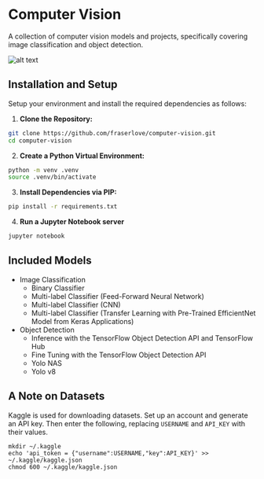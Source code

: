 # Computer Vision
A collection of computer vision models and projects, specifically covering image classification and object detection.

![alt text](https://fraser.love/content/images/size/w2000/2023/07/intro-into-object-detection.jpg)
## Installation and Setup
Setup your environment and install the required dependencies as follows:

1. **Clone the Repository:**
```bash
git clone https://github.com/fraserlove/computer-vision.git
cd computer-vision
```

2. **Create a Python Virtual Environment:**
```bash
python -m venv .venv
source .venv/bin/activate
```

3. **Install Dependencies via PIP:**

```bash
pip install -r requirements.txt
```

4. **Run a Jupyter Notebook server**
``` bash
jupyter notebook
```
## Included Models

- Image Classification
    - Binary Classifier
    - Multi-label Classifier (Feed-Forward Neural Network)
    - Multi-label Classifier (CNN)
    - Multi-label Classifier (Transfer Learning with Pre-Trained EfficientNet Model from Keras Applications)
- Object Detection
    - Inference with the TensorFlow Object Detection API and TensorFlow Hub
    - Fine Tuning with the TensorFlow Object Detection API
    - Yolo NAS
    - Yolo v8

## A Note on Datasets
Kaggle is used for downloading datasets. Set up an account and generate an API key. Then enter the following,
replacing `USERNAME` and `API_KEY` with their values.
```
mkdir ~/.kaggle
echo 'api_token = {"username":USERNAME,"key":API_KEY}' >> ~/.kaggle/kaggle.json
chmod 600 ~/.kaggle/kaggle.json
```
